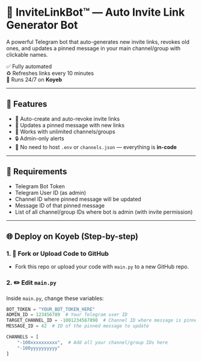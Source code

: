 # 🔗 InviteLinkBot™ — Auto Invite Link Generator Bot

A powerful Telegram bot that auto-generates new invite links, revokes old ones, and updates a pinned message in your main channel/group with clickable names.

✅ Fully automated  
♻️ Refreshes links every 10 minutes  
📡 Runs 24/7 on **Koyeb**

---

## 🚀 Features

- 🔗 Auto-create and auto-revoke invite links
- 📌 Updates a pinned message with new links
- 🤖 Works with unlimited channels/groups
- 🔒 Admin-only alerts
- 🧠 No need to host `.env` or `channels.json` — everything is **in-code**

---

## 🧠 Requirements

- Telegram Bot Token
- Telegram User ID (as admin)
- Channel ID where pinned message will be updated
- Message ID of that pinned message
- List of all channel/group IDs where bot is admin (with invite permission)

---

## 🌐 Deploy on Koyeb (Step-by-step)

### 1. 🍴 Fork or Upload Code to GitHub

- Fork this repo or upload your code with `main.py` to a new GitHub repo.

### 2. ✏️ Edit `main.py`

Inside `main.py`, change these variables:

```python
BOT_TOKEN = "YOUR_BOT_TOKEN_HERE"
ADMIN_ID = 123456789  # Your Telegram user ID
TARGET_CHANNEL_ID = -1001234567890  # Channel ID where message is pinned
MESSAGE_ID = 42  # ID of the pinned message to update

CHANNELS = [
    "-100xxxxxxxxxx",  # Add all your channel/group IDs here
    "-100yyyyyyyyyy"
]
